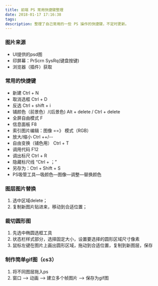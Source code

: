 ```yaml
---
title: 前端 PS 常用快捷键整理
date: 2018-01-17 17:16:38
tags:
description: 整理了自己常用的一些 PS 操作的快捷键，不定时更新。
---
```

### 图片来源

- UI提供的psd图
- 印屏幕：PrScrn SysRq(键盘按键)
- 浏览器（插件）获取

### 常用的快捷键
-   新建 Ctrl + N 
-   取消选框 Ctrl + D
-	反选 Ctrl + shift + i
-	铺颜色（前景色）/(后景色) Alt + delete / Ctrl + delete 
-	全屏自由模式 F
-	信息面板 F8
-	索引图片编辑：图像 ==》 模式（RGB）
-	放大/缩小 Ctrl ++/-- 
-	自由变换（铺色用） Ctrl + T
-	调用代码 F12 
-	调出标尺 Ctrl + R
-	隐藏标尺线 “Ctrl + ；”
-	另存为：Ctrl + Shift + S
- PS吸管工具—吸颜色—图像—调整—替换颜色
	
### 图层图片替换
1. 选中区域delete；
2. 复制新图片贴进来，移动到合适位置；

### 裁切圆形图
1. 先选中椭圆选框工具
2. 状态栏样式部分，选择固定大小，设置要选择的圆形区域尺寸像素
3. 鼠标左键在图片上画出圆形区域，拖动到合适位置，复制到新图层，保存

### 制作简单gif图（cs3）
1. 将不同图层拖入ps
2. 窗口 —> 动画 —> 建立多个帧图片 —> 保存为gif图